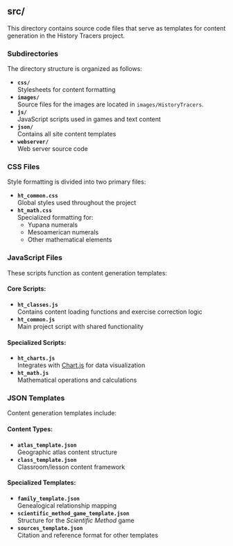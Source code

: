 ## src/

This directory contains source code files that serve as templates for content generation in the History Tracers project.

### Subdirectories

The directory structure is organized as follows:

- **`css/`**  
  Stylesheets for content formatting
- **`images/`**  
  Source files for the images are located in `images/HistoryTracers`.
- **`js/`**  
  JavaScript scripts used in games and text content
- **`json/`**  
  Contains all site content templates
- **`webserver/`**  
  Web server source code

### CSS Files

Style formatting is divided into two primary files:

- **`ht_common.css`**  
  Global styles used throughout the project
- **`ht_math.css`**  
  Specialized formatting for:
  - Yupana numerals
  - Mesoamerican numerals
  - Other mathematical elements

### JavaScript Files

These scripts function as content generation templates:

#### Core Scripts:
- **`ht_classes.js`**  
  Contains content loading functions and exercise correction logic
- **`ht_common.js`**  
  Main project script with shared functionality

#### Specialized Scripts:
- **`ht_charts.js`**  
  Integrates with [Chart.js](https://www.chartjs.org/) for data visualization
- **`ht_math.js`**  
  Mathematical operations and calculations

### JSON Templates

Content generation templates include:

#### Content Types:
- **`atlas_template.json`**  
  Geographic atlas content structure
- **`class_template.json`**  
  Classroom/lesson content framework

#### Specialized Templates:
- **`family_template.json`**  
  Genealogical relationship mapping
- **`scientific_method_game_template.json`**  
  Structure for the *Scientific Method* game
- **`sources_template.json`**  
  Citation and reference format for other templates
